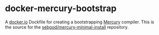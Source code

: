 docker-mercury-bootstrap
========================

A [docker.io](https://www.docker.io) Dockfile for creating a bootstrapping [Mercury](https://github.com/Mercury-Language/mercury) compiler.
This is the source for the [sebgod/mercury-minimal-install](https://index.docker.io/u/sebgod/mercury-minimal-install) repository.
